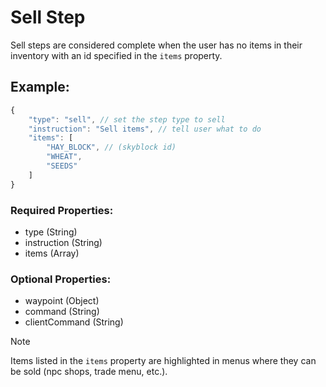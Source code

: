# Sell Step
Sell steps are considered complete when the user has no items in their inventory with an id specified in the ``items`` property.

## Example:
```js
{
    "type": "sell", // set the step type to sell
    "instruction": "Sell items", // tell user what to do
    "items": [
        "HAY_BLOCK", // (skyblock id)
        "WHEAT",
        "SEEDS"
    ]
}
```
### Required Properties:
- type (String)
- instruction (String)
- items (Array)

### Optional Properties:
- waypoint (Object)
- command (String)
- clientCommand (String)

> [!NOTE]
> Items listed in the ``items`` property are highlighted in menus where they can be sold (npc shops, trade menu, etc.).
